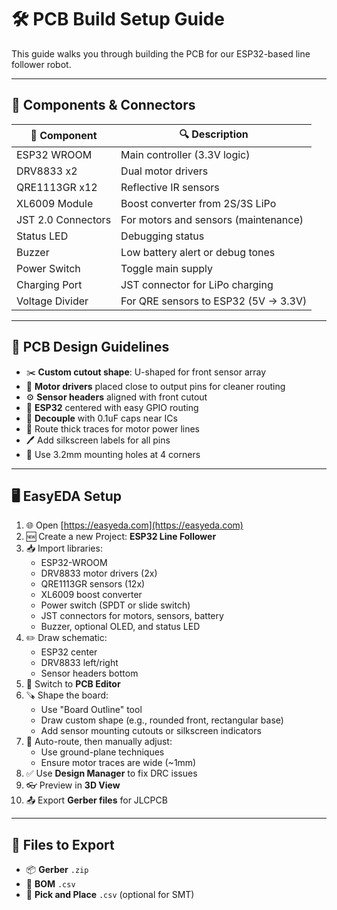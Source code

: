 # 🛠️ PCB Build Setup Guide

This guide walks you through building the PCB for our ESP32-based line follower robot.

---

## 🧩 Components & Connectors

| 🧱 Component         | 🔍 Description                            |
|---------------------|-------------------------------------------|
| ESP32 WROOM         | Main controller (3.3V logic)              |
| DRV8833 x2          | Dual motor drivers                        |
| QRE1113GR x12       | Reflective IR sensors                     |
| XL6009 Module       | Boost converter from 2S/3S LiPo           |
| JST 2.0 Connectors  | For motors and sensors (maintenance)      |
| Status LED          | Debugging status                          |
| Buzzer              | Low battery alert or debug tones          |
| Power Switch        | Toggle main supply                        |
| Charging Port       | JST connector for LiPo charging           |
| Voltage Divider     | For QRE sensors to ESP32 (5V → 3.3V)      |

---

## 📏 PCB Design Guidelines

- ✂️ **Custom cutout shape**: U-shaped for front sensor array  
- 📐 **Motor drivers** placed close to output pins for cleaner routing  
- ⚙️ **Sensor headers** aligned with front cutout  
- 🎯 **ESP32** centered with easy GPIO routing  
- 🔋 **Decouple** with 0.1uF caps near ICs  
- 🧵 Route thick traces for motor power lines  
- 🖊️ Add silkscreen labels for all pins  
- 🔩 Use 3.2mm mounting holes at 4 corners  

---

## 🖥️ EasyEDA Setup

1. 🌐 Open [https://easyeda.com](https://easyeda.com)
2. 🆕 Create a new Project: **ESP32 Line Follower**
3. 📥 Import libraries:
   - ESP32-WROOM  
   - DRV8833 motor drivers (2x)  
   - QRE1113GR sensors (12x)  
   - XL6009 boost converter  
   - Power switch (SPDT or slide switch)  
   - JST connectors for motors, sensors, battery  
   - Buzzer, optional OLED, and status LED  
4. ✏️ Draw schematic:
   - ESP32 center  
   - DRV8833 left/right  
   - Sensor headers bottom  
5. 🧩 Switch to **PCB Editor**
6. 🪚 Shape the board:
   - Use "Board Outline" tool  
   - Draw custom shape (e.g., rounded front, rectangular base)  
   - Add sensor mounting cutouts or silkscreen indicators  
7. 🤖 Auto-route, then manually adjust:
   - Use ground-plane techniques  
   - Ensure motor traces are wide (~1mm)  
8. ✅ Use **Design Manager** to fix DRC issues  
9. 👓 Preview in **3D View**
10. 📤 Export **Gerber files** for JLCPCB

---

## 🔁 Files to Export

- 📦 **Gerber** `.zip`  
- 📃 **BOM** `.csv`  
- 📍 **Pick and Place** `.csv` (optional for SMT)

